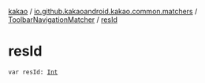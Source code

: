 [kakao](../../index.md) / [io.github.kakaoandroid.kakao.common.matchers](../index.md) / [ToolbarNavigationMatcher](index.md) / [resId](./res-id.md)

# resId

`var resId: `[`Int`](https://kotlinlang.org/api/latest/jvm/stdlib/kotlin/-int/index.html)